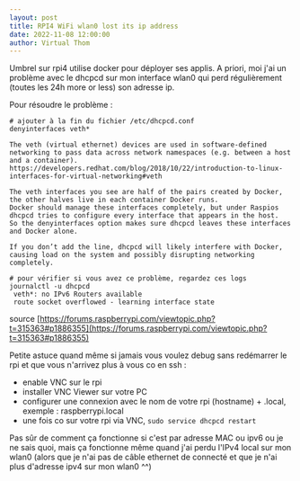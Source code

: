 ```yaml
---
layout: post
title: RPI4 WiFi wlan0 lost its ip address
date: 2022-11-08 12:00:00
author: Virtual Thom
---
```

Umbrel sur rpi4 utilise docker pour déployer ses applis. A priori, moi j'ai un problème avec le dhcpcd sur mon interface wlan0 qui perd régulièrement (toutes les 24h more or less) son adresse ip.  

Pour résoudre le problème :

```
# ajouter à la fin du fichier /etc/dhcpcd.conf
denyinterfaces veth*
```

```
The veth (virtual ethernet) devices are used in software-defined networking to pass data across network namespaces (e.g. between a host and a container).
https://developers.redhat.com/blog/2018/10/22/introduction-to-linux-interfaces-for-virtual-networking#veth

The veth interfaces you see are half of the pairs created by Docker, the other halves live in each container Docker runs.
Docker should manage these interfaces completely, but under Raspios dhcpcd tries to configure every interface that appears in the host.
So the denyinterfaces option makes sure dhcpcd leaves these interfaces and Docker alone.

If you don’t add the line, dhcpcd will likely interfere with Docker, causing load on the system and possibly disrupting networking completely.
```

```
# pour vérifier si vous avez ce problème, regardez ces logs
journalctl -u dhcpcd
 veth*: no IPv6 Routers available
 route socket overflowed - learning interface state
```

source [https://forums.raspberrypi.com/viewtopic.php?t=315363#p1886355](https://forums.raspberrypi.com/viewtopic.php?t=315363#p1886355)  

Petite astuce quand même si jamais vous voulez debug sans redémarrer le rpi et que vous n'arrivez plus à vous co en ssh :  
 * enable VNC sur le rpi
 * installer VNC Viewer sur votre PC
 * configurer une connexion avec le nom de votre rpi (hostname) + .local, exemple : raspberrypi.local
 * une fois co sur votre rpi via VNC, `sudo service dhcpcd restart`
 
 Pas sûr de comment ça fonctionne si c'est par adresse MAC ou ipv6 ou je ne sais quoi, mais ça fonctionne même quand j'ai perdu l'IPv4 local sur mon wlan0 (alors que je n'ai pas de câble ethernet de connecté et que je n'ai plus d'adresse ipv4 sur mon wlan0 ^^)
